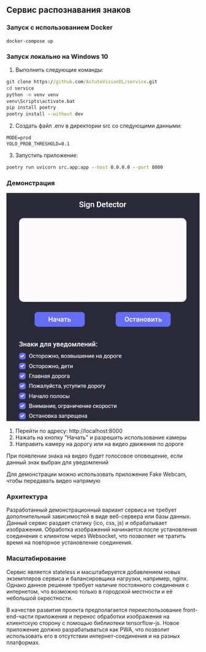 ## Сервис распознавания знаков

### Запуск с использованием Docker
```docker-compose
docker-compose up
```

### Запуск локально на Windows 10
1. Выполнить следующие команды:
```cmd
git clone https://github.com/AstuteVisionDL/service.git
cd service
python -m venv venv
venv\Scripts\activate.bat
pip install poetry
poetry install --without dev
```
2. Создать файл .env в директории src со следующими данными:
```
MODE=prod
YOLO_PROB_THRESHOLD=0.1
```
3. Запустить приложение:
```cmd
poetry run uvicorn src.app:app --host 0.0.0.0 --port 8000
```


### Демонстрация
![img.png](images/img.png)
1. Перейти по адресу: http://localhost:8000
2. Нажать на кнопку "Начать" и разрешить использование камеры
3. Направить камеру на дорогу или на видео движения по дороге

При появлении знака на видео будет голосовое оповещение, если данный знак выбран для уведомлений

Для демонстрации можно использовать приложение Fake Webcam, чтобы передавать видео напрямую

### Архитектура
Разработанный демонстрационный вариант сервиса не требует дополнительный зависимостей в виде веб-сервера или базы данных.
Данный сервис раздает статику (ico, css, js) и обрабатывает изображения. Обработка изображений начинается после установления
соединения с клиентом через Websocket, что позволяет не тратить время на повторное установление соединения. 

### Масштабирование
Сервис является stateless и масштабируется добавлением новых экземпляров сервиса и балансировщика нагрузки, например, nginx. 
Однако данное решение требует наличие постоянного соединения с интернетом, что возможно только в городской местности и её небольшой окрестности.

В качестве развития проекта предполагается переиспользование front-end-части приложения и перенос обработки изображения на клиентскую сторону
с помощью библиотеки tensorflow-js. Новое приложение должно разрабатываться как PWA, что позволит использовать его в отсутствии интернет-соединения и
на разных платформах.